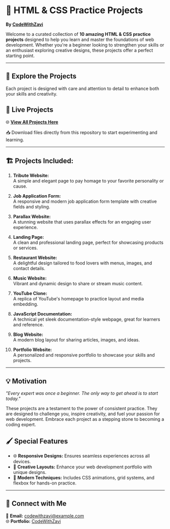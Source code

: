 # 🌟 HTML & CSS Practice Projects  
**By [CodeWithZavi](#)**  

Welcome to a curated collection of **10 amazing HTML & CSS practice projects** designed to help you learn and master the foundations of web development. Whether you're a beginner looking to strengthen your skills or an enthusiast exploring creative designs, these projects offer a perfect starting point.

---

## 🚀 Explore the Projects  
Each project is designed with care and attention to detail to enhance both your skills and creativity.  

## 🔗 Live Projects  
🌐 [**View All Projects Here**](https://codewithzavinprojects.netlify.app/)  

📥 Download files directly from this repository to start experimenting and learning.  

---

## 🏗️ **Projects Included:**  
1. **Tribute Website:**  
   A simple and elegant page to pay homage to your favorite personality or cause.  

2. **Job Application Form:**  
   A responsive and modern job application form template with creative fields and styling.  

3. **Parallax Website:**  
   A stunning website that uses parallax effects for an engaging user experience.  

4. **Landing Page:**  
   A clean and professional landing page, perfect for showcasing products or services.  

5. **Restaurant Website:**  
   A delightful design tailored to food lovers with menus, images, and contact details.  

6. **Music Website:**  
   Vibrant and dynamic design to share or stream music content.  

7. **YouTube Clone:**  
   A replica of YouTube's homepage to practice layout and media embedding.  

8. **JavaScript Documentation:**  
   A technical yet sleek documentation-style webpage, great for learners and reference.  

9. **Blog Website:**  
   A modern blog layout for sharing articles, images, and ideas.  

10. **Portfolio Website:**  
    A personalized and responsive portfolio to showcase your skills and projects.  

---

## 💡 Motivation  
*"Every expert was once a beginner. The only way to get ahead is to start today."*  

These projects are a testament to the power of consistent practice. They are designed to challenge you, inspire creativity, and fuel your passion for web development. Embrace each project as a stepping stone to becoming a coding expert.

## 🖌️ Special Features  
- 🌐 **Responsive Designs:** Ensures seamless experiences across all devices.  
- 🎨 **Creative Layouts:** Enhance your web development portfolio with unique designs.  
- 🚀 **Modern Techniques:** Includes CSS animations, grid systems, and flexbox for hands-on practice.  

---

## 🌟 Connect with Me  
📧 **Email:** [codewithzavi@example.com](mail:nomanshaker2@example.com)  
🌐 **Portfolio:** [CodeWithZavi](#)  



